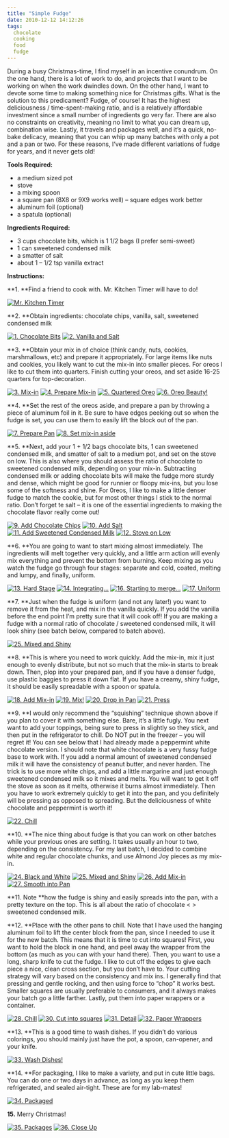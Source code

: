 ```yaml
---
title: "Simple Fudge"
date: 2010-12-12 14:12:26
tags:
  chocolate
  cooking
  food
  fudge
---
```



During a busy Christmas-time, I find myself in an incentive conundrum. On the one hand, there is a lot of work to do, and projects that I want to be working on when the work dwindles down. On the other hand, I want to devote some time to making something nice for Christmas gifts. What is the solution to this predicament? Fudge, of course! It has the highest deliciousness / time-spent-making ratio, and is a relatively affordable investment since a small number of ingredients go very far. There are also no constraints on creativity, meaning no limit to what you can dream up, combination wise. Lastly, it travels and packages well, and it’s a quick, no-bake delicacy, meaning that you can whip up many batches with only a pot and a pan or two. For these reasons, I’ve made different variations of fudge for years, and it never gets old!

**Tools Required:**

- a medium sized pot
- stove
- a mixing spoon
- a square pan (8X8 or 9X9 works well) – square edges work better
- aluminum foil (optional)
- a spatula (optional)

**Ingredients Required:**

- 3 cups chocolate bits, which is 1 1/2 bags (I prefer semi-sweet)
- 1 can sweetened condensed milk
- a smatter of salt
- about 1 – 1/2 tsp vanilla extract

**Instructions:**

**1. **Find a friend to cook with. Mr. Kitchen Timer will have to do!

[![](http://www.vsoch.com/blog/wp-content/uploads/2010/12/xmasfudge-00054-225x300.jpg "Mr. Kitchen Timer")](http://www.vsoch.com/blog/wp-content/uploads/2010/12/xmasfudge-00054.jpg)

**2. **Obtain ingredients: chocolate chips, vanilla, salt, sweetened condensed milk

[![](http://www.vsoch.com/blog/wp-content/uploads/2010/12/Chocolate_Bits-300x225.jpg "1. Chocolate Bits")](http://www.vsoch.com/blog/wp-content/uploads/2010/12/Chocolate_Bits.jpg) [![](http://www.vsoch.com/blog/wp-content/uploads/2010/12/xmasfudge-00021-300x225.jpg "2. Vanilla and Salt")](http://www.vsoch.com/blog/wp-content/uploads/2010/12/xmasfudge-00021.jpg)

**3. **Obtain your mix in of choice (think candy, nuts, cookies, marshmallows, etc) and prepare it appropriately. For large items like nuts and cookies, you likely want to cut the mix-in into smaller pieces. For oreos I like to cut them into quarters. Finish cutting your oreos, and set aside 16-25 quarters for top-decoration.

[![](http://www.vsoch.com/blog/wp-content/uploads/2010/12/xmasfudge-00022-300x225.jpg "3. Mix-in")](http://www.vsoch.com/blog/wp-content/uploads/2010/12/xmasfudge-00022.jpg) [![](http://www.vsoch.com/blog/wp-content/uploads/2010/12/xmasfudge-00023-300x225.jpg "4. Prepare Mix-in")](http://www.vsoch.com/blog/wp-content/uploads/2010/12/xmasfudge-00023.jpg) [![](http://www.vsoch.com/blog/wp-content/uploads/2010/12/xmasfudge-00024-300x225.jpg "5. Quartered Oreo")](http://www.vsoch.com/blog/wp-content/uploads/2010/12/xmasfudge-00024.jpg) [![](http://www.vsoch.com/blog/wp-content/uploads/2010/12/xmasfudge-00030-300x225.jpg "6. Oreo Beauty!")](http://www.vsoch.com/blog/wp-content/uploads/2010/12/xmasfudge-00030.jpg)

**4. **Set the rest of the oreos aside, and prepare a pan by throwing a piece of aluminum foil in it. Be sure to have edges peeking out so when the fudge is set, you can use them to easily lift the block out of the pan.

[![](http://www.vsoch.com/blog/wp-content/uploads/2010/12/xmasfudge-00031-300x225.jpg "7. Prepare Pan")](http://www.vsoch.com/blog/wp-content/uploads/2010/12/xmasfudge-00031.jpg) [![](http://www.vsoch.com/blog/wp-content/uploads/2010/12/xmasfudge-00032-300x225.jpg "8. Set mix-in aside")](http://www.vsoch.com/blog/wp-content/uploads/2010/12/xmasfudge-00032.jpg)

**5. **Next, add your 1 + 1/2 bags chocolate bits, 1 can sweetened condensed milk, and smatter of salt to a medium pot, and set on the stove on low. This is also where you should assess the ratio of chocolate to sweetened condensed milk, depending on your mix-in. Subtracting condensed milk or adding chocolate bits will make the fudge more sturdy and dense, which might be good for runnier or floopy mix-ins, but you lose some of the softness and shine. For 0reos, I like to make a little denser fudge to match the cookie, but for most other things I stick to the normal ratio. Don’t forget te salt – it is one of the essential ingredients to making the chocolate flavor really come out!

[![](http://www.vsoch.com/blog/wp-content/uploads/2010/12/xmasfudge-00033-300x225.jpg "9. Add Chocolate Chips")](http://www.vsoch.com/blog/wp-content/uploads/2010/12/xmasfudge-00033.jpg) [![](http://www.vsoch.com/blog/wp-content/uploads/2010/12/xmasfudge-00037-300x225.jpg "10. Add Salt")](http://www.vsoch.com/blog/wp-content/uploads/2010/12/xmasfudge-00037.jpg) [![](http://www.vsoch.com/blog/wp-content/uploads/2010/12/xmasfudge-00038-300x225.jpg "11. Add Sweetened Condensed Milk")](http://www.vsoch.com/blog/wp-content/uploads/2010/12/xmasfudge-00038.jpg) [![](http://www.vsoch.com/blog/wp-content/uploads/2010/12/xmasfudge-00039-300x225.jpg "12. Stove on Low")](http://www.vsoch.com/blog/wp-content/uploads/2010/12/xmasfudge-00039.jpg)

**6. **You are going to want to start mixing almost immediately. The ingredients will melt together very quickly, and a little arm action will evenly mix everything and prevent the bottom from burning. Keep mixing as you watch the fudge go through four stages: separate and cold, coated, melting and lumpy, and finally, uniform.

[![](http://www.vsoch.com/blog/wp-content/uploads/2010/12/xmasfudge-00040-300x225.jpg "13. Hard Stage")](http://www.vsoch.com/blog/wp-content/uploads/2010/12/xmasfudge-00040.jpg) [![](http://www.vsoch.com/blog/wp-content/uploads/2010/12/xmasfudge-00042-300x225.jpg "14. Integrating...")](http://www.vsoch.com/blog/wp-content/uploads/2010/12/xmasfudge-00042.jpg) [![](http://www.vsoch.com/blog/wp-content/uploads/2010/12/xmasfudge-00044-300x225.jpg "16. Starting to merge...")](http://www.vsoch.com/blog/wp-content/uploads/2010/12/xmasfudge-00044.jpg) [![](http://www.vsoch.com/blog/wp-content/uploads/2010/12/xmasfudge-00045-300x225.jpg "17. Uniform")](http://www.vsoch.com/blog/wp-content/uploads/2010/12/xmasfudge-00045.jpg)

**7. **Just when the fudge is uniform (and not any later!) you want to remove it from the heat, and mix in the vanilla quickly. If you add the vanilla before the end point I’m pretty sure that it will cook off! If you are making a fudge with a normal ratio of chocolate / sweetened condensed milk, it will look shiny (see batch below, compared to batch above).

[![](http://www.vsoch.com/blog/wp-content/uploads/2010/12/xmasfudge-00056-300x225.jpg "25. Mixed and Shiny")](http://www.vsoch.com/blog/wp-content/uploads/2010/12/xmasfudge-00056.jpg)

**8. **This is where you need to work quickly. Add the mix-in, mix it just enough to evenly distribute, but not so much that the mix-in starts to break down. Then, plop into your prepared pan, and if you have a denser fudge, use plastic baggies to press it down flat. If you have a creamy, shiny fudge, it should be easily spreadable with a spoon or spatula.

[![](http://www.vsoch.com/blog/wp-content/uploads/2010/12/xmasfudge-00047-300x225.jpg "18. Add Mix-in")](http://www.vsoch.com/blog/wp-content/uploads/2010/12/xmasfudge-00047.jpg) [![](http://www.vsoch.com/blog/wp-content/uploads/2010/12/xmasfudge-00048-300x225.jpg "19. Mix!")](http://www.vsoch.com/blog/wp-content/uploads/2010/12/xmasfudge-00048.jpg) [![](http://www.vsoch.com/blog/wp-content/uploads/2010/12/xmasfudge-00049-300x225.jpg "20. Drop in Pan")](http://www.vsoch.com/blog/wp-content/uploads/2010/12/xmasfudge-00049.jpg) [![](http://www.vsoch.com/blog/wp-content/uploads/2010/12/xmasfudge-00050-300x225.jpg "21. Press")](http://www.vsoch.com/blog/wp-content/uploads/2010/12/xmasfudge-00050.jpg)

**9. **I would only recommend the “squishing” technique shown above if you plan to cover it with something else. Bare, it’s a little fugly. You next want to add your toppings, being sure to press in slightly so they stick, and then put in the refrigerator to chill. Do NOT put in the freezer – you will regret it! You can see below that I had already made a peppermint white chocolate version. I should note that white chocolate is a very fussy fudge base to work with. If you add a normal amount of sweetened condensed milk it will have the consistency of peanut butter, and never harden. The trick is to use more white chips, and add a little margarine and just enough sweetened condensed milk so it mixes and melts. You will want to get it off the stove as soon as it melts, otherwise it burns almost immediately. Then you have to work extremely quickly to get it into the pan, and you definitely will be pressing as opposed to spreading. But the deliciousness of white chocolate and peppermint is worth it!

[![](http://www.vsoch.com/blog/wp-content/uploads/2010/12/xmasfudge-00051-300x225.jpg "22. Chill")](http://www.vsoch.com/blog/wp-content/uploads/2010/12/xmasfudge-00051.jpg)

**10. **The nice thing about fudge is that you can work on other batches while your previous ones are setting. It takes usually an hour to two, depending on the consistency. For my last batch, I decided to combine white and regular chocolate chunks, and use Almond Joy pieces as my mix-in.

[](http://www.vsoch.com/blog/wp-content/uploads/2010/12/xmasfudge-00051.jpg) [![](http://www.vsoch.com/blog/wp-content/uploads/2010/12/xmasfudge-00053-300x225.jpg "24. Black and White")](http://www.vsoch.com/blog/wp-content/uploads/2010/12/xmasfudge-00053.jpg) [![](http://www.vsoch.com/blog/wp-content/uploads/2010/12/xmasfudge-00055-300x225.jpg "25. Mixed and Shiny")](http://www.vsoch.com/blog/wp-content/uploads/2010/12/xmasfudge-00055.jpg) [![](http://www.vsoch.com/blog/wp-content/uploads/2010/12/xmasfudge-00057-300x225.jpg "26. Add Mix-in")](http://www.vsoch.com/blog/wp-content/uploads/2010/12/xmasfudge-00057.jpg) [![](http://www.vsoch.com/blog/wp-content/uploads/2010/12/xmasfudge-00058-300x225.jpg "27. Smooth into Pan")](http://www.vsoch.com/blog/wp-content/uploads/2010/12/xmasfudge-00058.jpg)

**11. Note **how the fudge is shiny and easily spreads into the pan, with a pretty texture on the top. This is all about the ratio of chocolate < > sweetened condensed milk.

**12. **Place with the other pans to chill. Note that I have used the hanging aluminum foil to lift the center block from the pan, since I needed to use it for the new batch. This means that it is time to cut into squares! First, you want to hold the block in one hand, and peel away the wrapper from the bottom (as much as you can with your hand there). Then, you want to use a long, sharp knife to cut the fudge. I like to cut off the edges to give each piece a nice, clean cross section, but you don’t have to. Your cutting strategy will vary based on the consistency and mix ins. I generally find that pressing and gentle rocking, and then using force to “chop” it works best. Smaller squares are usually preferable to consumers, and it always makes your batch go a little farther. Lastly, put them into paper wrappers or a container.

[![](http://www.vsoch.com/blog/wp-content/uploads/2010/12/xmasfudge-00059-300x225.jpg "28. Chill")](http://www.vsoch.com/blog/wp-content/uploads/2010/12/xmasfudge-00059.jpg) [![](http://www.vsoch.com/blog/wp-content/uploads/2010/12/xmasfudge-00061-300x225.jpg "30. Cut into squares")](http://www.vsoch.com/blog/wp-content/uploads/2010/12/xmasfudge-00061.jpg) [![](http://www.vsoch.com/blog/wp-content/uploads/2010/12/xmasfudge-00063-300x225.jpg "31. Detail")](http://www.vsoch.com/blog/wp-content/uploads/2010/12/xmasfudge-00063.jpg) [![](http://www.vsoch.com/blog/wp-content/uploads/2010/12/xmasfudge-00064-300x225.jpg "32. Paper Wrappers")](http://www.vsoch.com/blog/wp-content/uploads/2010/12/xmasfudge-00064.jpg)

**13. **This is a good time to wash dishes. If you didn’t do various colorings, you should mainly just have the pot, a spoon, can-opener, and your knife.

[](http://www.vsoch.com/blog/wp-content/uploads/2010/12/xmasfudge-00064.jpg) [![](http://www.vsoch.com/blog/wp-content/uploads/2010/12/xmasfudge-00065-300x225.jpg "33. Wash Dishes!")](http://www.vsoch.com/blog/wp-content/uploads/2010/12/xmasfudge-00065.jpg)

**14. **For packaging, I like to make a variety, and put in cute little bags. You can do one or two days in advance, as long as you keep them refrigerated, and sealed air-tight. These are for my lab-mates!

[![](http://www.vsoch.com/blog/wp-content/uploads/2010/12/xmasfudge-00066-225x300.jpg "34. Packaged")](http://www.vsoch.com/blog/wp-content/uploads/2010/12/xmasfudge-00066.jpg)

**15.** Merry Christmas!

[](http://www.vsoch.com/blog/wp-content/uploads/2010/12/xmasfudge-00066.jpg) [![](http://www.vsoch.com/blog/wp-content/uploads/2010/12/xmasfudge-00067-300x225.jpg "35. Packages")](http://www.vsoch.com/blog/wp-content/uploads/2010/12/xmasfudge-00067.jpg) [![](http://www.vsoch.com/blog/wp-content/uploads/2010/12/xmasfudge-00068-300x225.jpg "36. Close Up")](http://www.vsoch.com/blog/wp-content/uploads/2010/12/xmasfudge-00068.jpg)


